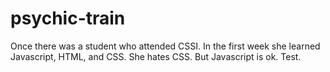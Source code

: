 # psychic-train
Once there was a student who attended CSSI.
In the first week she learned Javascript, HTML, and CSS.
She hates CSS.
But Javascript is ok.
Test.
